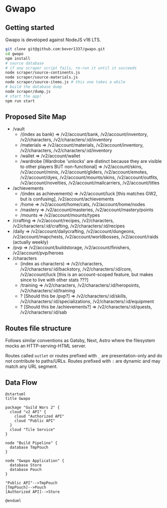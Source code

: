 # Gwapo

## Getting started

Gwapo is developed against NodeJS v16 LTS.

```bash
git clone git@github.com:bever1337/gwapo.git
cd gwapo
npm install
# source database
# if any scraper script fails, re-run it until it succeeds
node scraper/source-continents.js
node scraper/source-materials.js
node scraper/source-items.js # this one takes a while
# build the database dump
node scraper/dump.js
# start the app!
npm run start
```

## Proposed Site Map

- /vault
  - /(index as bank) => /v2/account/bank, /v2/account/inventory, /v2/characters, /v2/characters/:id/inventory
  - /materials => /v2/account/materials, /v2/account/inventory, /v2/characters, /v2/characters/:id/inventory
  - /wallet => /v2/account/wallet
  - /wardrobe [Wardrobe 'unlocks' are distinct because they are visible to other players BUT non-functional] => /v2/account/skins, /v2/account/minis, /v2/account/gliders, /v2/account/emotes, /v2/account/dyes, /v2/account/mounts/skins, /v2/account/outfits, /v2/account/novelties, /v2/account/mailcarriers, /v2/account/titles
- /achievements
  - /(index as achievements) => /v2/account/luck [this matches GW2, but is confusing], /v2/account/achievements
  - /home => /v2/account/home/cats, /v2/account/home/nodes
  - /mastery => /v2/account/masteries, /v2/account/mastery/points
  - /mounts => /v2/account/mounts/types
- /crafting => /v2/account/recipes, /v2/characters, /v2/characters/:id/crafting, /v2/characters/:id/recipes
- /daily => /v2/account/dailycrafting, /v2/account/dungeons, /v2/account/mapchests, /v2/account/worldbosses, /v2/account/raids (actually weekly)
- /pvp => /v2/account/buildstorage, /v2/account/finishers, /v2/account/pvp/heroes
- /characters
  - (index as characters) => /v2/characters, /v2/characters/:id/backstory, /v2/characters/:id/core, /v2/account/luck [this is an account-scoped feature, but makes since to live with other stats ???]
  - /training => /v2/characters, /v2/characters/:id/heropoints, /v2/characters/:id/training
  - ? [Should this be /pvp?] => /v2/characters/:id/skills, /v2/characters/:id/specializations, /v2/characters/:id/equipment
  - ? [Should this be /achievements?] => /v2/characters/:id/quests, /v2/characters/:id/sab

## Routes file structure

Follows similar conventions as Gatsby, Next, Astro where the filesystem mocks an HTTP-serving-HTML server.

Routes called `outlet` or routes prefixed with `_` are presentation-only and do not contribute to paths/URLs. Routes prefixed with `:` are dynamic and may match any URL segment.

## Data Flow

```plantuml
@startuml
title Gwapo

package "Guild Wars 2" {
  cloud "v2 API" {
    cloud "Authorized API"
    cloud "Public API"
  }
  cloud "Tile Service"
}

node "Build Pipeline" {
  database TmpPouch
}

node "Gwapo Application" {
  database Store
  database Pouch
}

"Public API"-->TmpPouch
[TmpPouch]-->Pouch
[Authorized API]-->Store

@enduml
```

